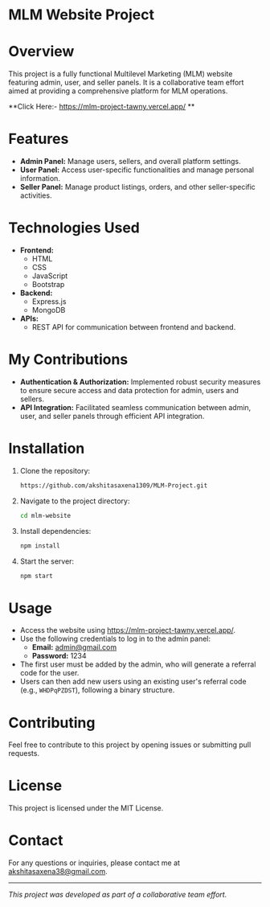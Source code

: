 # MLM Website Project

# Overview
This project is a fully functional Multilevel Marketing (MLM) website featuring admin, user, and seller panels. It is a collaborative team effort aimed at providing a comprehensive platform for MLM operations.

**Click Here:- https://mlm-project-tawny.vercel.app/
**
# Features
- **Admin Panel:** Manage users, sellers, and overall platform settings.
- **User Panel:** Access user-specific functionalities and manage personal information.
- **Seller Panel:** Manage product listings, orders, and other seller-specific activities.

# Technologies Used
- **Frontend:**
  - HTML
  - CSS
  - JavaScript
  - Bootstrap
- **Backend:**
  - Express.js
  - MongoDB
- **APIs:**
  - REST API for communication between frontend and backend.

# My Contributions
- **Authentication & Authorization:** Implemented robust security measures to ensure secure access and data protection for admin, users and sellers.
- **API Integration:** Facilitated seamless communication between admin, user, and seller panels through efficient API integration.

# Installation
1. Clone the repository:
    ```sh
    https://github.com/akshitasaxena1309/MLM-Project.git
    ```
2. Navigate to the project directory:
    ```sh
    cd mlm-website
    ```
3. Install dependencies:
    ```sh
    npm install
    ```
4. Start the server:
    ```sh
    npm start
    ```

# Usage
- Access the website using https://mlm-project-tawny.vercel.app/.
- Use the following credentials to log in to the admin panel:
    - **Email:** admin@gmail.com
    - **Password:** 1234
- The first user must be added by the admin, who will generate a referral code for the user.
- Users can then add new users using an existing user's referral code (e.g., `WHDPqPZDST`), following a binary structure.

# Contributing
Feel free to contribute to this project by opening issues or submitting pull requests.

# License
This project is licensed under the MIT License.

# Contact
For any questions or inquiries, please contact me at akshitasaxena38@gmail.com.

---

*This project was developed as part of a collaborative team effort.*
